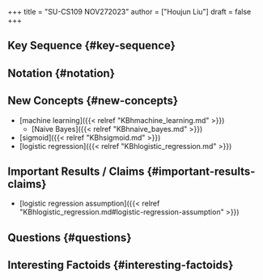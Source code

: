+++
title = "SU-CS109 NOV272023"
author = ["Houjun Liu"]
draft = false
+++

## Key Sequence {#key-sequence}


## Notation {#notation}


## New Concepts {#new-concepts}

-   [machine learning]({{< relref "KBhmachine_learning.md" >}})
    -   [Naive Bayes]({{< relref "KBhnaive_bayes.md" >}})
-   [sigmoid]({{< relref "KBhsigmoid.md" >}})
-   [logistic regression]({{< relref "KBhlogistic_regression.md" >}})


## Important Results / Claims {#important-results-claims}

-   [logistic regression assumption]({{< relref "KBhlogistic_regression.md#logistic-regression-assumption" >}})


## Questions {#questions}


## Interesting Factoids {#interesting-factoids}
